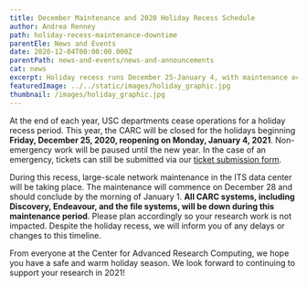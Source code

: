 ```yaml
---
title: December Maintenance and 2020 Holiday Recess Schedule
author: Andrea Renney
path: holiday-recess-maintenance-downtime
parentEle: News and Events
date: 2020-12-04T00:00:00.000Z
parentPath: news-and-events/news-and-announcements
cat: news
excerpt: Holiday recess runs December 25-January 4, with maintenance occuring December 28-January 1
featuredImage: ../../static/images/holiday_graphic.jpg
thumbnail: /images/holiday_graphic.jpg
---
```


At the end of each year, USC departments cease operations for a holiday recess period. This year, the CARC will be closed for the holidays beginning **Friday, December 25, 2020, reopening on Monday, January 4, 2021**. Non-emergency work will be paused until the new year. In the case of an emergency, tickets can still be submitted via our [ticket submission form](/user-information/ticket-submission).

During this recess, large-scale network maintenance in the ITS data center will be taking place. The maintenance will commence on December 28 and should conclude by the morning of January 1. **All CARC systems, including Discovery, Endeavour, and the file systems, will be down during this maintenance period**. Please plan accordingly so your research work is not impacted. Despite the holiday recess, we will inform you of any delays or changes to this timeline.

From everyone at the Center for Advanced Research Computing, we hope you have a safe and warm holiday season. We look forward to continuing to support your research in 2021!
